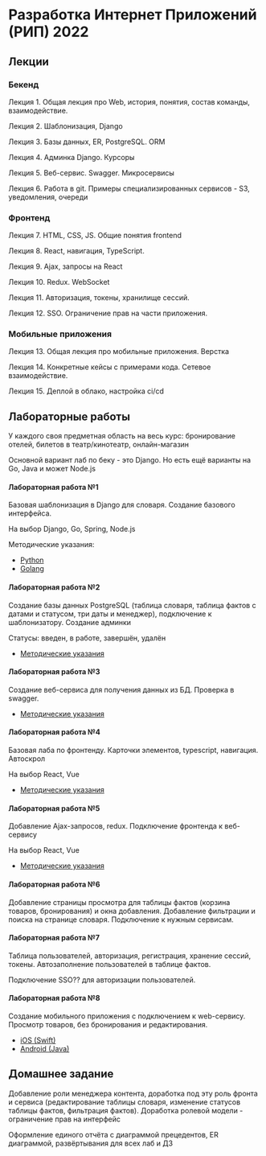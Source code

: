 # Разработка Интернет Приложений (РИП) 2022

## Лекции
### Бекенд
Лекция 1. Общая лекция про Web, история, понятия, состав команды, взаимодействие. 

Лекция 2. Шаблонизация, Django

Лекция 3. Базы данных, ER, PostgreSQL. ORM

Лекция 4. Админка Django. Курсоры

Лекция 5. Веб-сервис. Swagger. Микросервисы

Лекция 6. Работа в git. Примеры специализированных сервисов - S3, уведомления, очереди

### Фронтенд
Лекция 7. HTML, CSS, JS. Общие понятия frontend

Лекция 8. React, навигация, TypeScript. 

Лекция 9. Ajax, запросы на React

Лекция 10. Redux. WebSocket

Лекция 11. Авторизация, токены, хранилище сессий. 

Лекция 12. SSO. Ограничение прав на части приложения. 

### Мобильные приложения

Лекция 13. Общая лекция про мобильные приложения. Верстка

Лекция 14. Конкретные кейсы с примерами кода. Сетевое взаимодействие. 

Лекция 15. Деплой в облако, настройка ci/cd

## Лабораторные работы
У каждого своя предметная область на весь курс: бронирование отелей, билетов в театр/кинотеатр, онлайн-магазин

Основной вариант лаб по беку - это Django. Но есть ещё варианты на Go, Java и может Node.js

#### Лабораторная работа №1
Базовая шаблонизация в Django для словаря. Создание базового интерфейса. 

На выбор Django, Go, Spring, Node.js

Методические указания:
* [Python](https://github.com/iu5git/web-2022/blob/main/tutorials/lab1/python/lab1_tutorial.md)
* [Golang](https://github.com/iu5git/web-2022/blob/main/tutorials/lab1/golang/README.md)

#### Лабораторная работа №2
Создание базы данных PostgreSQL (таблица словаря, таблица фактов с датами и статусом, три даты и менеджер), подключение к шаблонизатору. Создание админки

Статусы: введен, в работе, завершён, удалён

* [Методические указания](https://github.com/iu5git/web-2022/blob/main/tutorials/lab2/lab2_tutorial.md)

#### Лабораторная работа №3
Создание веб-сервиса для получения данных из БД. Проверка в swagger. 

* [Методические указания](https://github.com/iu5git/web-2022/blob/main/tutorials/lab3/lab3_tutorial.md)

#### Лабораторная работа №4
Базовая лаба по фронтенду. Карточки элементов, typescript, навигация. Автоскрол

На выбор React, Vue

* [Методические указания](https://github.com/iu5git/web-2022/blob/main/tutorials/lab4/lab4_tutorial.md)

#### Лабораторная работа №5
Добавление Ajax-запросов, redux. Подключение фронтенда к веб-сервису

На выбор React, Vue

* [Методические указания](https://github.com/iu5git/web-2022/blob/main/tutorials/lab4/lab4_tutorial.md)

#### Лабораторная работа №6
Добавление страницы просмотра для таблицы фактов (корзина товаров, бронирования) и окна добавления. Добавление фильтрации и поиска на странице словаря. Подключение к нужным сервисам. 

#### Лабораторная работа №7
Таблица пользователей, авторизация, регистрация, хранение сессий, токены. Автозаполнение пользователей в таблице фактов. 

Подключение SSO?? для авторизации пользователей.

#### Лабораторная работа №8
Создание мобильного приложения с подключением к web-сервису. Просмотр 
товаров, без бронирования и редактирования. 

* [iOS (Swift)](https://github.com/iu5git/web-2022/blob/main/tutorials/android_tutorial/android_tutorial.md)
* [Android (Java)](https://github.com/iu5git/web-2022/blob/main/tutorials/ios_tutorial/ios_tutorial.md)

## Домашнее задание
Добавление роли менеджера контента, доработка под эту роль фронта и сервиса (редактирование таблицы словаря, изменение статусов таблицы фактов, фильтрация фактов). Доработка ролевой модели - ограничение прав на интерфейс

Оформление единого отчёта с диаграммой прецедентов, ER диаграммой, развёртывания для всех лаб и ДЗ

